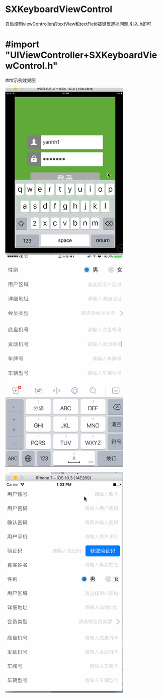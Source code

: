# SXKeyboardViewControl
自动控制viewController的textView和textField被键盘遮挡问题,引入.h即可
# #import "UIViewController+SXKeyboardViewControl.h"

###示例效果图

![img](https://github.com/poos/SXKeyboardViewControl/blob/master/Untitled.gif)  ![img](https://github.com/poos/SXKeyboardViewControl/blob/master/Untitled2.gif)

![img](https://github.com/poos/SXKeyboardViewControl/blob/master/Untitled3.gif)
